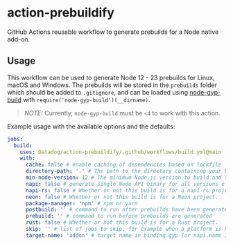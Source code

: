 # action-prebuildify

GitHub Actions reusable workflow to generate prebuilds for a Node native add-on.

## Usage

This workflow can be used to generate Node 12 - 23 prebuilds for Linux, macOS
and Windows. The prebuilds will be stored in the `prebuilds` folder which should
be added to `.gitignore`, and can be loaded using
[node-gyp-build](https://www.npmjs.com/package/node-gyp-build) with
`require('node-gyp-build')(__dirname)`.

> *NOTE:* Currently, `node-gyp-build` must be `<4` to work with this action.

Example usage with the available options and the defaults:

```yaml
jobs:
  build:
    uses: Datadog/action-prebuildify/.github/workflows/build.yml@main
    with:
      cache: false # enable caching of dependencies based on lockfile
      directory-path: '.' # The path to the directory containing your build files, relative to the repo root.
      min-node-version: 12 # The minimum Node.js version to build and test
      napi: false # generate single Node-API binary for all versions of Node
      napi-rs: false # Whether or not this build is for a napi-rs project.
      neon: false # Whether or not this build is for a Neon project.
      package-manager: 'npm' # npm or yarn
      postbuild: '' # command to run after prebuilds have been generated
      prebuild: '' # command to run before prebuilds are generated
      rust: false # Whether or not this build is for a Rust project.
      skip: '' # list of jobs to skip, for example when a platform is not supported
      target-name: 'addon' # target name in binding.gyp (or napi.name in package.json for napi-rs projects)
```
